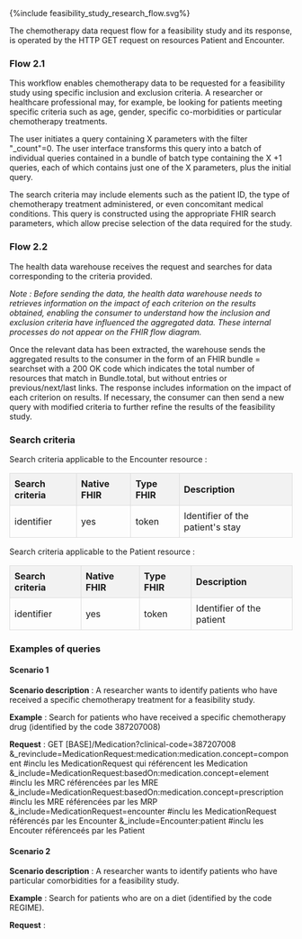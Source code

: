 <div>{%include feasibility_study_research_flow.svg%}</div>

The chemotherapy data request flow for a feasibility study and its response, is operated by the HTTP GET request on resources Patient and Encounter.

### Flow 2.1

This workflow enables chemotherapy data to be requested for a feasibility study using specific inclusion and exclusion criteria. A researcher or healthcare professional may, for example, be looking for patients meeting specific criteria such as age, gender, specific co-morbidities or particular chemotherapy treatments.

The user initiates a query containing X parameters with the filter "_count"=0. The user interface transforms this query into a batch of individual queries contained in a bundle of batch type containing the X +1 queries, each of which contains just one of the X parameters, plus the initial query.

The search criteria may include elements such as the patient ID, the type of chemotherapy treatment administered, or even concomitant medical conditions. This query is constructed using the appropriate FHIR search parameters, which allow precise selection of the data required for the study.

### Flow 2.2

The health data warehouse receives the request and searches for data corresponding to the criteria provided.

*Note :  Before sending the data, the health data warehouse needs to retrieves information on the impact of each criterion on the results obtained, enabling the consumer to understand how the inclusion and exclusion criteria have influenced the aggregated data. These internal processes do not appear on the FHIR flow diagram.*

Once the relevant data has been extracted, the warehouse sends the aggregated results to the consumer in the form of an FHIR bundle = searchset with a 200 OK code which indicates the total number of resources that match in Bundle.total, but without entries or previous/next/last links. The response includes information on the impact of each criterion on results. If necessary, the consumer can then send a new query with modified criteria to further refine the results of the feasibility study.



### Search criteria

Search criteria applicable to the Encounter resource : 


<html lang="en">
<head>
    <meta charset="UTF-8">
    <meta name="viewport" content="width=device-width, initial-scale=1.0">
    <title>Search Criteria</title>
    <style>
        table {
            width: 100%;
            border-collapse: collapse;
        }
        th, td {
            border: 1px solid #ddd;
            padding: 8px;
        }
        th {
            background-color: #f2f2f2;
            text-align: left;
        }
    </style>
</head>
<body>

<table>
    <thead>
        <tr>
            <th>Search criteria</th>
            <th>Native FHIR</th>
            <th>Type FHIR</th>
            <th>Description</th>
        </tr>
    </thead>
    <tbody>
        <tr>
            <td>identifier</td>
            <td>yes</td>
            <td>token</td>
            <td>Identifier of the patient's stay</td>
        </tr>
    </tbody>
</table>

Search criteria applicable to the Patient resource : 

<table>
    <thead>
        <tr>
            <th>Search criteria</th>
            <th>Native FHIR</th>
            <th>Type FHIR</th>
            <th>Description</th>
        </tr>
    </thead>
    <tbody>
        <tr>
            <td>identifier</td>
            <td>yes</td>
            <td>token</td>
            <td>Identifier of the patient</td>
        </tr>
    </tbody>
</table>

</body>
</html>


### Examples of queries

#### Scenario 1

__Scenario description__ : A researcher wants to identify patients who have received a specific chemotherapy treatment for a feasibility study.

__Example__ : Search for patients who have received a specific chemotherapy drug (identified by the code 387207008) 

__Request__ : GET [BASE]/Medication?clinical-code=387207008
&_revinclude=MedicationRequest:medication:medication.concept=component #inclu les MedicationRequest qui référencent les Medication
&_include=MedicationRequest:basedOn:medication.concept=element #inclu les MRC référencées par les MRE
&_include=MedicationRequest:basedOn:medication.concept=prescription #inclu les MRE référencées par les MRP
&_include=MedicationRequest=encounter #inclu les MedicationRequest référencés par les Encounter
&_include=Encounter:patient #inclu les Encouter référenceés par les Patient



#### Scenario 2

__Scenario description__ : A researcher wants to identify patients who have particular comorbidities for a feasibility study.

__Example__ : Search for patients who are on a diet (identified by the code REGIME).

__Request__ : 

